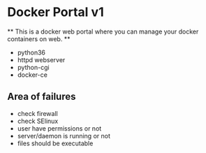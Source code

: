 # Docker Portal v1

** This is a docker web portal where you can manage your docker containers on web. **

* python36
* httpd webserver
* python-cgi
* docker-ce

## Area of failures

* check firewall
* check SElinux 
* user have permissions or not
* server/daemon is running or not
* files should be executable 
